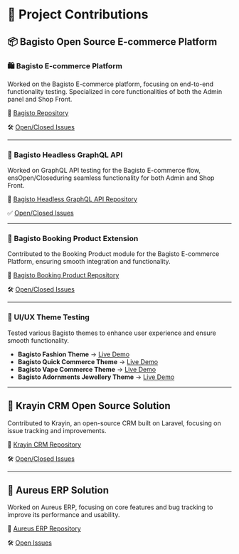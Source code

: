 # 🚀 Project Contributions

## 📦 Bagisto Open Source E-commerce Platform

### 🛍️ Bagisto E-commerce Platform
Worked on the Bagisto E-commerce platform, focusing on end-to-end functionality testing. Specialized in core functionalities of both the Admin panel and Shop Front.

🔗 [Bagisto Repository](https://github.com/bagisto/bagisto)

🛠️ [Open/Closed Issues](https://github.com/bagisto/bagisto/issues?q=is%3Aissue%20state%3Aopen%20author%3Aashishkumar-webkul)

---
### 📡 Bagisto Headless GraphQL API
Worked on GraphQL API testing for the Bagisto E-commerce flow, ensOpen/Closeduring seamless functionality for both Admin and Shop Front.

🔗 [Bagisto Headless GraphQL API Repository](https://github.com/bagisto/headless-ecommerce)

✅ [Open/Closed Issues](https://github.com/bagisto/headless-ecommerce/issues?q=is%3Aissue%20state%3Aclosed%20author%3Aashishkumar-webkul)

---
### 📅 Bagisto Booking Product Extension
Contributed to the Booking Product module for the Bagisto E-commerce Platform, ensuring smooth integration and functionality.

🔗 [Bagisto Booking Product Repository](https://github.com/bagisto/booking-product)

🛠️ [Open/Closed Issues](https://github.com/bagisto/booking-product/issues?q=is%3Aissue%20state%3Aopen%20author%3Aashishkumar-webkul)

---
### 🎨 UI/UX Theme Testing
Tested various Bagisto themes to enhance user experience and ensure smooth functionality.

- **Bagisto Fashion Theme** → [Live Demo](https://demo.bagisto.com/ethereal-fashion/)
- **Bagisto Quick Commerce Theme** → [Live Demo](https://demo.bagisto.com/commercia-retail/)
- **Bagisto Vape Commerce Theme** → [Live Demo](https://demo.bagisto.com/breeze-vape/)
- **Bagisto Adornments Jewellery Theme** → [Live Demo](https://demo.bagisto.com/adornments-jewellery/)

---
## 🤝 Krayin CRM Open Source Solution
Contributed to Krayin, an open-source CRM built on Laravel, focusing on issue tracking and improvements.

🔗 [Krayin CRM Repository](https://github.com/krayin/laravel-crm)

🛠️ [Open/Closed Issues](https://github.com/krayin/laravel-crm/issues?q=is%3Aissue%20state%3Aopen%20author%3Aashishkumar-webkul)

---
## 🏢 Aureus ERP Solution
Worked on Aureus ERP, focusing on core features and bug tracking to improve its performance and usability.

🔗 [Aureus ERP Repository](https://github.com/aureuserp/aureuserp)

🛠️ [Open Issues](https://github.com/aureuserp/aureuserp/issues?q=is%3Aissue%20state%3Aopen%20author%3Aashishkumar-webkul)
